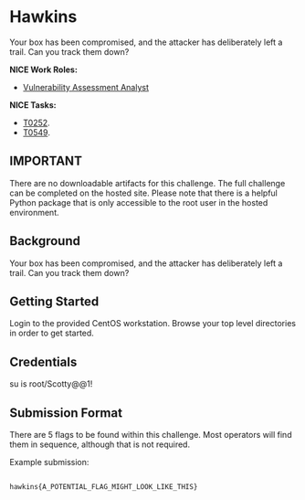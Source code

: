 # Hawkins

Your box has been compromised, and the attacker has deliberately left a trail. Can you track them down?

**NICE Work Roles:**
- [Vulnerability Assessment Analyst](https://niccs.cisa.gov/workforce-development/nice-framework)

**NICE Tasks:**
- [T0252](https://niccs.cisa.gov/workforce-development/nice-framework).
- [T0549](https://niccs.cisa.gov/workforce-development/nice-framework).

## IMPORTANT

There are no downloadable artifacts for this challenge. The full challenge can be completed on the hosted site. Please note that there is a helpful Python package that is only accessible to the root user in the hosted environment.


## Background

Your box has been compromised, and the attacker has deliberately left a trail. Can you track them down?


## Getting Started

Login to the provided CentOS workstation. Browse your top level directories in order to get started.

## Credentials

su is root/Scotty@@1!

## Submission Format

There are 5 flags to be found within this challenge. Most operators will find them in sequence, although that is not required.


Example submission:

```

hawkins{A_POTENTIAL_FLAG_MIGHT_LOOK_LIKE_THIS}

```
